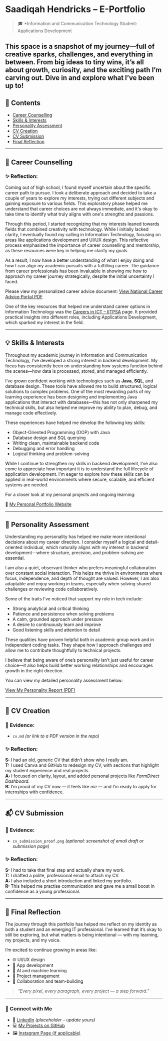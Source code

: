 # Saadiqah Hendricks – E-Portfolio

> 🎓 *Information and Communication Technology Student: Applications Development

This space is a snapshot of my journey—full of creative sparks, challenges, and everything in between. From big ideas to tiny wins, it’s all about growth, curiosity, and the exciting path I’m carving out. Dive in and explore what I’ve been up to!
---

## 📌 Contents
- [Career Counselling](#-career-counselling)
- [Skills & Interests](#-skills--interests)
- [Personality Assessment](#-personality-assessment)
- [CV Creation](#-cv-creation)
- [CV Submission](#-cv-submission)
- [Final Reflection](#-final-reflection)

---

## 🧭 Career Counselling

### ✨ Reflection:
Coming out of high school, I found myself uncertain about the specific career path to pursue. I took a deliberate approach and decided to take a couple of years to explore my interests, trying out different subjects and gaining exposure to various fields. This exploratory phase helped me understand that career choices are not always immediate, and it's okay to take time to identify what truly aligns with one's strengths and passions.

Through this period, I started recognizing that my interests leaned towards fields that combined creativity with technology. While I initially lacked clarity, I eventually found my calling in Information Technology, focusing on areas like applications development and UI/UX design. This reflective process emphasized the importance of career counselling and mentorship, as these resources were key in helping me clarify my goals.

As a result, I now have a better understanding of what I enjoy doing and how I can align my academic pursuits with a fulfilling career. The guidance from career professionals has been invaluable in showing me how to approach my career journey strategically, despite the initial uncertainty I faced.

Please view my personalized career advice document:
[View National Career Advice Portal PDF](./national-career-advice-portal.pdf)

One of the key resources that helped me understand career options in Information Technology was the [Careers in ICT – IITPSA](https://www.iitpsa.org.za/careers-in-ict-info/) page. It provided practical insights into different roles, including Applications Development, which sparked my interest in the field.

---

## 💡 Skills & Interests

Throughout my academic journey in Information and Communication Technology, I’ve developed a strong interest in backend development. My focus has consistently been on understanding how systems function behind the scenes—how data is processed, stored, and managed efficiently.

I’ve grown confident working with technologies such as **Java**, **SQL**, and database design. These tools have allowed me to build structured, logical solutions to complex problems. One of the most rewarding parts of my learning experience has been designing and implementing Java applications that interact with databases—this has not only sharpened my technical skills, but also helped me improve my ability to plan, debug, and manage code effectively.

These experiences have helped me develop the following key skills:
- Object-Oriented Programming (OOP) with Java  
- Database design and SQL querying  
- Writing clean, maintainable backend code  
- Debugging and error handling  
- Logical thinking and problem-solving  

While I continue to strengthen my skills in backend development, I’ve also come to appreciate how important it is to understand the full lifecycle of application development. I'm eager to explore how these skills can be applied in real-world environments where secure, scalable, and efficient systems are needed.

For a closer look at my personal projects and ongoing learning:

🔗 [My Personal Portfolio Website](https://saadiqahhendricks.github.io/)

---

## 🧬 Personality Assessment

Understanding my personality has helped me make more intentional decisions about my career direction. I consider myself a logical and detail-oriented individual, which naturally aligns with my interest in backend development—where structure, precision, and problem-solving are essential.

I am also a quiet, observant thinker who prefers meaningful collaboration over constant social interaction. This helps me thrive in environments where focus, independence, and depth of thought are valued. However, I am also adaptable and enjoy working in teams, especially when solving shared challenges or reviewing code collaboratively.

Some of the traits I’ve noticed that support my role in tech include:
- Strong analytical and critical thinking  
- Patience and persistence when solving problems  
- A calm, grounded approach under pressure  
- A desire to continuously learn and improve  
- Good listening skills and attention to detail  

These qualities have proven helpful both in academic group work and in independent coding tasks. They shape how I approach challenges and allow me to contribute thoughtfully to technical projects.

I believe that being aware of one’s personality isn’t just useful for career choice—it also helps build better working relationships and encourages growth in the right direction.

You can view my detailed personality assessment below:

[View My Personality Report (PDF)](./My%20Personality%20Test%20-%20Type%208.pdf)

---

## 📄 CV Creation

### 📁 Evidence:
- `cv.md` *(or link to a PDF version in the repo)*

### ✨ Reflection:
**S:** I had an old, generic CV that didn’t show who I really am.  
**T:** I used Canva and GitHub to redesign my CV, with sections that highlight my student experience and real projects.  
**A:** I focused on clarity, layout, and added personal projects like *FarmDirect Dashboard*.  
**R:** I’m proud of my CV now — it feels like *me* — and I’m ready to apply for internships with confidence.

---

## 📬 CV Submission

### 📁 Evidence:
- `cv_submission_proof.png` *(optional: screenshot of email draft or submission page)*

### ✨ Reflection:
**S:** I had to take that final step and actually share my work.  
**T:** I drafted a polite, professional email to attach my CV.  
**A:** I also included a short introduction and linked my portfolio.  
**R:** This helped me practise communication and gave me a small boost in confidence as a young professional.

---

## 🧩 Final Reflection

The journey through this portfolio has helped me reflect on my identity as both a student and an emerging IT professional. I’ve learned that it’s okay to still be exploring, but what matters is being intentional — with my learning, my projects, and my voice.

I’m excited to continue growing in areas like:
- 🌐 UI/UX design
- 📱 App development
- 🤖 AI and machine learning
- 🧠 Project management
- 🤝 Collaboration and team-building

> *“Every pixel, every paragraph, every project — a step forward.”*  

---

### 🔗 Connect with Me
- 💼 [LinkedIn](https://www.linkedin.com/in/saadiqah-hendricks) *(placeholder – update yours)*
- 💻 [My Projects on GitHub](https://github.com/saadiqah-hendricks)
- 🖼️ [Instagram Page (if applicable)](https://instagram.com/yourpage)
